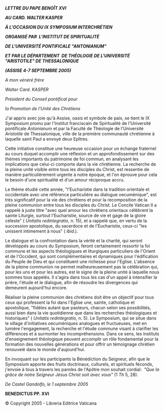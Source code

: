 ***LETTRE DU PAPE BENOÎT XVI***

***AU CARD. WALTER KASPER***

***À L'OCCASION DU IX SYMPOSIUM INTERCHRÉTIEN***

***ORGANISÉ PAR  L’INSTITUT DE SPIRITUALITÉ***

***DE L'UNIVERSITÉ PONTIFICALE "ANTONIANUM"***

***ET PAR LE DÉPARTEMENT  DE THÉOLOGIE DE L'UNIVERSITÉ "ARISTOTILE" DE THESSALONIQUE***

***(ASSISE 4-7 SEPTEMBRE 2005)***

*A mon vénéré frère*

*Walter Card. KASPER*

*Président du Conseil pontifical pour*

*la Promotion de l'Unité des Chrétiens*

J'ai appris avec joie qu'à Assise, oasis et symbole de paix, se tient le IX Symposium promu par l'Institut franciscain de Spiritualité de l'Université pontificale *Antonianum* et par la Faculté de Théologie de l'Université *Aristotile* de Thessalonique, ville de la première communauté chrétienne à laquelle saint Paul a envoyé deux Epîtres.

Cette initiative constitue une heureuse occasion pour un échange fraternel au cours duquel accomplir une réflexion et un approfondissement sur des thèmes importants du patrimoine de foi commun, en analysant les implications que celui-ci comporte dans la vie chrétienne. La recherche de la pleine unité visible entre tous les disciples du Christ, est ressentie de manière particulièrement urgente à notre époque, et l'on éprouve pour cela le besoin d'une spiritualité et d'un amour réciproque accru.

Le thème étudié cette année, "l'Eucharistie dans la tradition orientale et occidentale avec une référence particulière au dialogue oecuménique", est très significatif pour la vie des chrétiens et pour la recomposition de la pleine communion entre tous les disciples du Christ. Le Concile Vatican II a rappelé à juste titre "avec quel amour les chrétiens orientaux célèbrent la sainte Liturgie, surtout l'Eucharistie, source de vie et gage de la gloire céleste" ( *Unitatis redintegratio*, n. 15), et a rappelé que, en vertu de la succession apostolique, du sacerdoce et de l'Eucharistie, ceux-ci "les unissent intimement à nous" ( *ibid*.).

Le dialogue et la confrontation dans la vérité et la charité, qui seront développés au cours du Symposium, feront certainement ressortir la foi commune et les aspects théologiques et liturgiques particuliers de l'Orient et de l'Occident, qui sont complémentaires et dynamiques pour l'édification du Peuple de Dieu et qui constituent une richesse pour l'Eglise. L'absence de la pleine communion ne permet malheureusement pas la célébration qui, pour les uns et pour les autres, est le signe de la pleine unité à laquelle nous sommes tous appelés. Il s'agira dans tous les cas d'un appel à intensifier la prière, l'étude et le dialogue, afin de résoudre les divergences qui demeurent aujourd'hui encore.

Réaliser la pleine communion des chrétiens doit être un objectif pour tous ceux qui professent la foi dans l'Eglise une, sainte, catholique et apostolique, "fidèles autant que pasteurs, chacun selon ses possibilités, aussi bien dans la vie quotidienne que dans les recherches théologiques et historiques" ( *Unitatis redintegratio*, n. 5). Le Symposium, qui se situe dans le sillage d'initiatives oecuméniques analogues et fructueuses, met en lumière l'engagement, la recherche et l'étude commune visant à clarifier les différences et à surmonter les incompréhensions. Dans ce sens, les Instituts d'enseignement théologique peuvent accomplir un rôle fondamental pour la formation des nouvelles générations et pour offrir un témoignage chrétien renouvelé dans le monde d'aujourd'hui.

En invoquant sur les participants la Bénédiction du Seigneur, afin que le Symposium apporte des fruits doctrinaux, culturels, et spirituels féconds, j'envoie à tous à travers les paroles de l'Apôtre mon souhait cordial:  *"Que la grâce de notre Seigneur Jésus Christ soit avec vous"* (1 *Th* 5, 28).

*De Castel Gandolfo, le 1 septembre 2005*

**BENEDICTUS PP. XVI**

© Copyright 2005 - Libreria Editrice Vaticana
